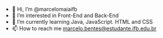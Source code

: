 - 👋 Hi, I’m @marcelomaiaifb
- 👀 I’m interested in Front-End and Back-End
- 🌱 I’m currently learning Java, JavaScript. HTML and CSS
- 📫 How to reach me marcelo.bentes@estudante.ifb.edu.br

<!---
marcelomaiaifb/marcelomaiaifb is a ✨ special ✨ repository because its `README.md` (this file) appears on your GitHub profile.
You can click the Preview link to take a look at your changes.
--->
